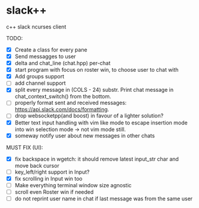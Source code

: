 # slack++
c++ slack ncurses client

TODO:

- [x] Create a class for every pane
- [x] Send messagges to user
- [x] delta and chat_line (chat.hpp) per-chat
- [x] start program with focus on roster win, to choose user to chat with
- [x] Add groups support
- [ ] add channel support
- [x] split every message in (COLS - 24) substr. Print chat message in chat_context_switch() from the bottom.
- [ ] properly format sent and received messages: https://api.slack.com/docs/formatting.
- [ ] drop websocketpp(and boost) in favour of a lighter solution?
- [x] Better text input handling with vim like mode to escape insertion mode into win selection mode -> not vim mode still.
- [x] someway notify user about new messages in other chats

MUST FIX (UI):

- [x] fix backspace in wgetch: it should remove latest input_str char and move back cursor
- [ ] key_left/right support in Input?
- [x] fix scrolling in Input win too
- [ ] Make everything terminal window size agnostic
- [ ] scroll even Roster win if needed
- [ ] do not reprint user name in chat if last message was from the same user